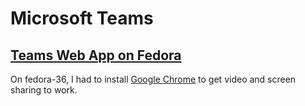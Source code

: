 # Microsoft Teams

## [Teams Web App on Fedora](https://teams.microsoft.com/)

On fedora-36, I had to install [Google Chrome](chrome.md) to get video and screen sharing to work.
